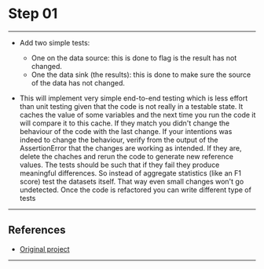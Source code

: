 # Step 01
***

- Add two simple tests:
    - One on the data source: this is done to flag is the result has not changed.
    - One the data sink (the results): this is done to make sure the source of the data has not changed.

- This will implement very simple end-to-end testing which is less effort than unit testing given that the code is not really in a testable state. It caches the value of some variables and the next time you run the code it will compare it to this cache. If they match you didn't change the behaviour of the code with the last change. If your intentions was indeed to change the behaviour, verify from the output of the AssertionError that the changes are working as intended. If they are, delete the chaches and rerun the code to generate new reference values. The tests should be such that if they fail they produce meaningful differences. So instead of aggregate statistics (like an F1 score) test the datasets itself. That way even small changes won't go undetected. Once the code is refactored you can write different type of tests
***

## References
- [Original project](https://github.com/xLaszlo/CQ4DS-notebook-sklearn-refactoring-exercise/tree/master)
***

